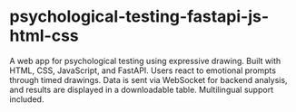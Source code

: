 # psychological-testing-fastapi-js-html-css
A web app for psychological testing using expressive drawing. Built with HTML, CSS, JavaScript, and FastAPI. Users react to emotional prompts through timed drawings. Data is sent via WebSocket for backend analysis, and results are displayed in a downloadable table. Multilingual support included.
